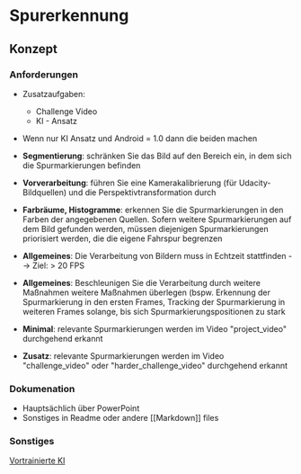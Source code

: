 # Spurerkennung

## Konzept
### Anforderungen
- Zusatzaufgaben:
	- Challenge Video 
	- KI - Ansatz 
- Wenn nur KI Ansatz und Android = 1.0 dann die beiden machen 

- **Segmentierung**: schränken Sie das Bild auf den Bereich ein, in dem sich die Spurmarkierungen befinden

- **Vorverarbeitung**: führen Sie eine Kamerakalibrierung (für Udacity-Bildquellen) und die Perspektivtransformation durch

- **Farbräume, Histogramme**: erkennen Sie die Spurmarkierungen in den Farben der angegebenen Quellen. Sofern weitere Spurmarkierungen auf dem Bild gefunden werden, müssen diejenigen Spurmarkierungen priorisiert werden, die die eigene Fahrspur begrenzen

- **Allgemeines**: Die Verarbeitung von Bildern muss in Echtzeit stattfinden --> Ziel: > 20 FPS

- **Allgemeines**: Beschleunigen Sie die Verarbeitung durch weitere Maßnahmen weitere Maßnahmen überlegen (bspw. Erkennung der Spurmarkierung in den ersten Frames, Tracking der Spurmarkierung in weiteren Frames solange, bis sich Spurmarkierungspositionen zu stark 

- **Minimal**: relevante Spurmarkierungen werden im Video "project_video" durchgehend erkannt

- **Zusatz**: relevante Spurmarkierungen werden im Video "challenge_video" oder "harder_challenge_video" durchgehend erkannt

### Dokumenation
- Hauptsächlich über PowerPoint
- Sonstiges in Readme oder andere [[Markdown]] files

### Sonstiges 
[Vortrainierte KI](https://github.com/cfzd/Ultra-Fast-Lane-Detection-v2 "https://github.com/cfzd/Ultra-Fast-Lane-Detection-v2")
